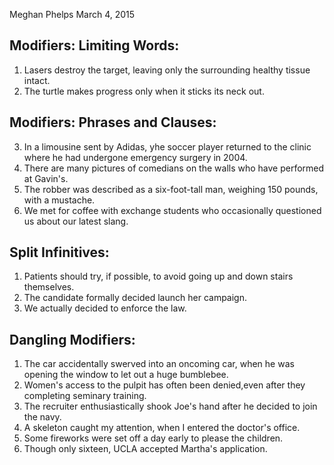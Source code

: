 Meghan Phelps
March 4, 2015

## Modifiers: Limiting Words:

1. Lasers destroy the target, leaving only the surrounding healthy tissue intact.
2. The turtle makes progress only when it sticks its neck out.

## Modifiers: Phrases and Clauses:

3.  In a limousine sent by Adidas, yhe soccer player returned to the clinic where he had undergone emergency surgery in 2004.
4. There are many pictures of comedians on the walls who have performed at Gavin's.
5. The robber was described as a six-foot-tall man, weighing 150 pounds, with a mustache.
6. We met for coffee with exchange students who occasionally questioned us about our latest slang.

## Split Infinitives:

1. Patients should try, if possible, to avoid going up and down stairs themselves.
2. The candidate formally decided launch her campaign.
3. We actually decided to enforce the law.

## Dangling Modifiers:

1. The car accidentally swerved into an oncoming car, when he was opening the window to let out a huge bumblebee.
2. Women's access to the pulpit has often been denied,even after they completing seminary training.
3. The recruiter enthusiastically shook Joe's hand after he decided to join the navy.
4.  A skeleton caught my attention, when I entered the doctor's office.
5. Some fireworks were set off a day early to please the children.
6. Though only sixteen, UCLA accepted Martha's application.